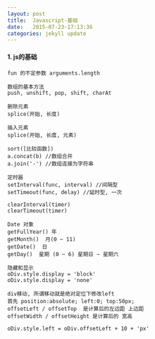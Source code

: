 ```yaml
---
layout: post
title:  Javascript-基础
date:   2015-07-23-17:13:36
categories: jekyll update
---
```


#### 1. js的基础
	
	fun 的不定参数 arguments.length

	数组的基本方法
	push, unshift, pop, shift, charAt

	删除元素
	splice(开始, 长度)

	插入元素
	splice(开始, 长度, 元素)

	sort([比较函数])
	a.concat(b) //数组合并
	a.join('-') //数组连接为字符串

	定时器
	setInterval(func, interval) //间隔型
	setTimeout(func, delay) //延时型, 一次

	clearInterval(timer)
	clearTimeout(timer) 

	Date 对象
	getFullYear() 年 
	getMonth()  月(0 ~ 11)
	getDate()  日
	getDay()  星期 (0 ~ 6) 星期日 ~ 星期六

	隐藏和显示
	oDiv.style.display = 'block'
	oDiv.style.display = 'none'

	div移动, 所谓移动就是绝对定位下修改left
	首先 position:absolute; left:0; top:50px;
	offsetLeft / offsetTop  是计算后的左边距 上边距
	offsetWidth / offsetHeight 是计算后的 宽高

	oDiv.style.left = oDiv.offsetLeft + 10 + 'px'


[jekyll]:      http://jekyllrb.com
[jekyll-gh]:   https://github.com/jekyll/jekyll
[jekyll-help]: https://github.com/jekyll/jekyll-help
